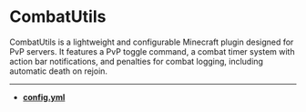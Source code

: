 <h1>CombatUtils</h1> 

CombatUtils is a lightweight and configurable Minecraft plugin designed for PvP servers. It features a PvP toggle command, a combat timer system with action bar notifications, and penalties for combat logging, including automatic death on rejoin.

---


* **[config.yml](https://github.com/adolfhustler/CombatUtils/blob/main/src/main/resources/config.yml)**
